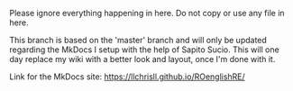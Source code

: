 Please ignore everything happening in here.
Do not copy or use any file in here.

This branch is based on the 'master' branch and will only be updated regarding the MkDocs I setup with the help of Sapito Sucio.
This will one day replace my wiki with a better look and layout, once I'm done with it.

Link for the MkDocs site:
https://llchrisll.github.io/ROenglishRE/